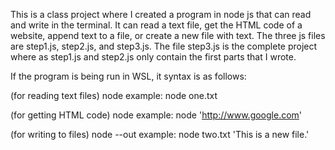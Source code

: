 This is a class project where I created a program in node js that can read and write in the terminal. It can read a text file, get the HTML code of a website, append text to a file, or create a new file with text. The three js files are step1.js, step2.js, and step3.js. The file step3.js is the complete project where as step1.js and step2.js only contain the first parts that I wrote.

If the program is being run in WSL, it syntax is as follows:

(for reading text files)
node <path>
example: node one.txt

(for getting HTML code)
node <web address>
example: node 'http://www.google.com'

(for writing to files)
node --out <path> <string>
example: node two.txt 'This is a new file.'